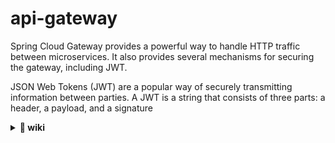 # api-gateway

Spring Cloud Gateway provides a powerful way to handle HTTP traffic between microservices. It also provides several
mechanisms for securing the gateway, including JWT.

JSON Web Tokens (JWT) are a popular way of securely transmitting information between parties. A JWT is a string that
consists of three parts: a header, a payload, and a signature



<details>
  <summary><b>🔗 wiki</b></summary>

**Medium**

- https://medium.com/@rajithgama/spring-cloud-gateway-security-with-jwt-23045ba59b8a
  
  </details>
